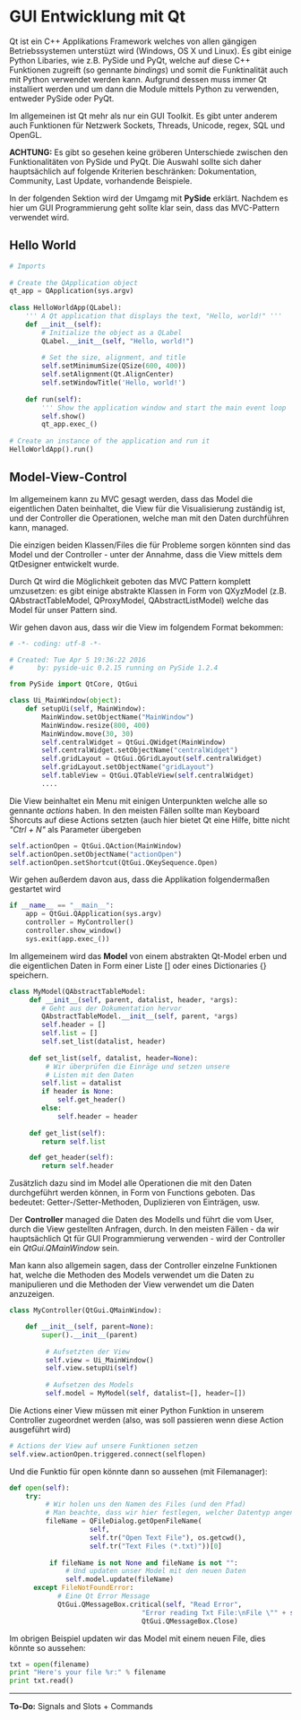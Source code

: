 # GUI Entwicklung mit Qt

Qt ist ein C++ Applikations Framework welches von allen gängigen Betriebssystemen unterstüzt wird (Windows, OS X und Linux). Es gibt einige Python Libaries, wie z.B. PySide und PyQt, welche auf diese C++ Funktionen zugreift (so gennante _bindings_) und somit die Funktinalität auch mit Python verwendet werden kann. Aufgrund dessen muss immer Qt installiert werden und um dann die Module mittels Python zu verwenden, entweder PySide oder PyQt.

Im allgemeinen ist Qt mehr als nur ein GUI Toolkit. Es gibt unter anderem auch Funktionen für Netzwerk Sockets, Threads, Unicode, regex, SQL und OpenGL.

__ACHTUNG:__ Es gibt so gesehen keine gröberen Unterschiede zwischen den Funktionalitäten von PySide und PyQt. Die Auswahl sollte sich daher hauptsächlich auf folgende Kriterien beschränken: Dokumentation, Community, Last Update, vorhandende Beispiele.

In der folgenden Sektion wird der Umgamg mit __PySide__ erklärt. Nachdem es hier um GUI Programmierung geht sollte klar sein, dass das MVC-Pattern verwendet wird.

## Hello World

```python
# Imports
 
# Create the QApplication object
qt_app = QApplication(sys.argv)
 
class HelloWorldApp(QLabel):
    ''' A Qt application that displays the text, "Hello, world!" '''
    def __init__(self):
        # Initialize the object as a QLabel
        QLabel.__init__(self, "Hello, world!")
 
        # Set the size, alignment, and title
        self.setMinimumSize(QSize(600, 400))
        self.setAlignment(Qt.AlignCenter)
        self.setWindowTitle('Hello, world!')
 
    def run(self):
        ''' Show the application window and start the main event loop '''
        self.show()
        qt_app.exec_()
 
# Create an instance of the application and run it
HelloWorldApp().run()
```

## Model-View-Control

Im allgemeinem kann zu MVC gesagt werden, dass das Model die eigentlichen Daten beinhaltet, die View für die Visualisierung zuständig ist, und der Controller die Operationen, welche man mit den Daten durchführen kann, managed.

Die einzigen beiden Klassen/Files die für Probleme sorgen könnten sind das Model und der Controller - unter der Annahme, dass die View mittels dem QtDesigner entwickelt wurde. 

Durch Qt wird die Möglichkeit geboten das MVC Pattern komplett umzusetzen: es gibt einige abstrakte Klassen in Form von QXyzModel (z.B. QAbstractTableModel, QProxyModel, QAbstractListModel) welche das Model für unser Pattern sind.

Wir gehen davon aus, dass wir die View im folgendem Format bekommen:

```python
# -*- coding: utf-8 -*-

# Created: Tue Apr 5 19:36:22 2016
#      by: pyside-uic 0.2.15 running on PySide 1.2.4

from PySide import QtCore, QtGui

class Ui_MainWindow(object):
    def setupUi(self, MainWindow):
        MainWindow.setObjectName("MainWindow")
        MainWindow.resize(800, 400)
        MainWindow.move(30, 30)
        self.centralWidget = QtGui.QWidget(MainWindow)
        self.centralWidget.setObjectName("centralWidget")
        self.gridLayout = QtGui.QGridLayout(self.centralWidget)
        self.gridLayout.setObjectName("gridLayout")
        self.tableView = QtGui.QTableView(self.centralWidget)
        .... 
```

Die View beinhaltet ein Menu mit einigen Unterpunkten welche alle so gennante _actions_ haben. In den meisten Fällen sollte man Keyboard Shorcuts auf diese Actions setzten (auch hier bietet Qt eine Hilfe, bitte nicht _"Ctrl + N"_ als  Parameter übergeben

```python
self.actionOpen = QtGui.QAction(MainWindow)
self.actionOpen.setObjectName("actionOpen")
self.actionOpen.setShortcut(QtGui.QKeySequence.Open)
```

Wir gehen außerdem davon aus, dass die Applikation folgendermaßen gestartet wird

```python
if __name__ == "__main__":
	app = QtGui.QApplication(sys.argv)
	controller = MyController()
	controller.show_window()
	sys.exit(app.exec_())
```

Im allgemeinem wird das __Model__ von einem abstrakten Qt-Model erben und die eigentlichen Daten in Form einer Liste [] oder eines Dictionaries {} speichern.

```Python
class MyModel(QAbstractTableModel:
	 def __init__(self, parent, datalist, header, *args):
	 	# Geht aus der Dokumentation hervor
        QAbstractTableModel.__init__(self, parent, *args)
        self.header = []
        self.list = []
        self.set_list(datalist, header)
        
     def set_list(self, datalist, header=None):
     	 # Wir überprüfen die Einräge und setzen unsere
     	 # Listen mit den Daten
        self.list = datalist
        if header is None:
            self.get_header()
        else:
            self.header = header
            
     def get_list(self):
        return self.list

     def get_header(self):
        return self.header

```

Zusätzlich dazu sind im Model alle Operationen die mit den Daten durchgeführt werden können, in Form von Functions geboten. Das bedeutet: Getter-/Setter-Methoden, Duplizieren von Einträgen, usw.

Der __Controller__ managed die Daten des Modells und führt die vom User, durch die View gestellten Anfragen, durch. In den meisten Fällen - da wir hauptsächlich Qt für GUI Programmierung verwenden - wird der Controller ein _QtGui.QMainWindow_ sein. 

Man kann also allgemein sagen, dass der Controller einzelne Funktionen hat, welche die Methoden des Models verwendet um die Daten zu manipulieren und die Methoden der View verwendet um die Daten anzuzeigen.

```python
class MyController(QtGui.QMainWindow):

	def __init__(self, parent=None):
		super().__init__(parent)
		
		 # Aufsetzten der View
		 self.view = Ui_MainWindow()
         self.view.setupUi(self)
         
	     # Aufsetzen des Models
	     self.model = MyModel(self, datalist=[], header=[])   
```

Die Actions einer View müssen mit einer Python Funktion in unserem Controller zugeordnet werden (also, was soll passieren wenn diese Action ausgeführt wird)

```python
# Actions der View auf unsere Funktionen setzen
self.view.actionOpen.triggered.connect(selflopen)
```

Und die Funktio für open könnte dann so aussehen (mit Filemanager):

```python
def open(self):
	try:
		 # Wir holen uns den Namen des Files (und den Pfad)
		 # Man beachte, dass wir hier festlegen, welcher Datentyp angenommen wird (-> Dokumentation von Qt)
		 fileName = QFileDialog.getOpenFileName(
		 			self, 			
		 			self.tr("Open Text File"), os.getcwd(),
					self.tr("Text Files (*.txt)"))[0]
           
          if fileName is not None and fileName is not "":
	       	  # Und updaten unser Model mit den neuen Daten
	          self.model.update(fileName)
	  except FileNotFoundError:
	  		# Eine Qt Error Message
            QtGui.QMessageBox.critical(self, "Read Error",
                                 "Error reading Txt File:\nFile \"" + self.filename + "\" not found!",
                                 QtGui.QMessageBox.Close)
```

Im obrigen Beispiel updaten wir das Model mit einem neuen File, dies könnte so aussehen:

```python
txt = open(filename)
print "Here's your file %r:" % filename
print txt.read()
```

---
__To-Do:__ Signals and Slots + Commands

